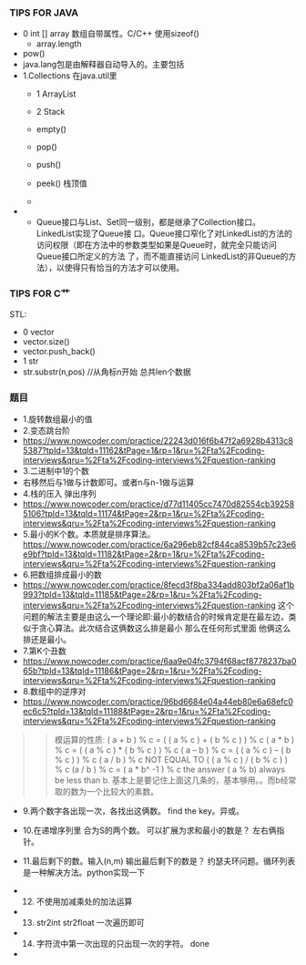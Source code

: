 ### TIPS FOR JAVA
- 0 int [] array  数组自带属性。C/C++ 使用sizeof()
  - array.length
- pow()
- java.lang包是由解释器自动导入的。主要包括
- 1.Collections 在java.util里
   - 1 ArrayList
     
   - 2 Stack
    - empty()
    - pop()
    - push()
    - peek() 栈顶值
    - 
- - Queue接口与List、Set同一级别，都是继承了Collection接口。LinkedList实现了Queue接 口。Queue接口窄化了对LinkedList的方法的访问权限（即在方法中的参数类型如果是Queue时，就完全只能访问Queue接口所定义的方法 了，而不能直接访问 LinkedList的非Queue的方法），以使得只有恰当的方法才可以使用。

### TIPS FOR C艹
STL:
- 0 vector
 - vector.size()
 - vector.push_back() 
- 1 str
 - str.substr(n,pos)  //从角标n开始 总共len个数据

### 题目
- 1.旋转数组最小的值
- 2.变态跳台阶  
 - https://www.nowcoder.com/practice/22243d016f6b47f2a6928b4313c85387?tpId=13&tqId=11162&tPage=1&rp=1&ru=%2Fta%2Fcoding-interviews&qru=%2Fta%2Fcoding-interviews%2Fquestion-ranking
- 3.二进制中1的个数
 - 右移然后与1做与计数即可。或者n与n-1做与运算
- 4.栈的压入 弹出序列
 - https://www.nowcoder.com/practice/d77d11405cc7470d82554cb392585106?tpId=13&tqId=11174&tPage=2&rp=1&ru=%2Fta%2Fcoding-interviews&qru=%2Fta%2Fcoding-interviews%2Fquestion-ranking
- 5.最小的K个数。本质就是排序算法。
https://www.nowcoder.com/practice/6a296eb82cf844ca8539b57c23e6e9bf?tpId=13&tqId=11182&tPage=2&rp=1&ru=%2Fta%2Fcoding-interviews&qru=%2Fta%2Fcoding-interviews%2Fquestion-ranking
- 6.把数组排成最小的数
- https://www.nowcoder.com/practice/8fecd3f8ba334add803bf2a06af1b993?tpId=13&tqId=11185&tPage=2&rp=1&ru=%2Fta%2Fcoding-interviews&qru=%2Fta%2Fcoding-interviews%2Fquestion-ranking
这个问题的解法主要是由这么一个理论即:最小的数结合的时候肯定是在最左边，类似于贪心算法。此次结合这俩数这么排是最小 那么在任何形式里面 他俩这么排还是最小。
- 7.第K个丑数
- https://www.nowcoder.com/practice/6aa9e04fc3794f68acf8778237ba065b?tpId=13&tqId=11186&tPage=2&rp=1&ru=%2Fta%2Fcoding-interviews&qru=%2Fta%2Fcoding-interviews%2Fquestion-ranking
- 8.数组中的逆序对
- https://www.nowcoder.com/practice/96bd6684e04a44eb80e6a68efc0ec6c5?tpId=13&tqId=11188&tPage=2&rp=1&ru=%2Fta%2Fcoding-interviews&qru=%2Fta%2Fcoding-interviews%2Fquestion-ranking
>> 模运算的性质:
( a + b ) % c = ( ( a % c ) + ( b % c ) ) % c
( a * b ) % c = ( ( a % c ) * ( b % c ) ) % c
( a – b ) % c = ( ( a % c ) – ( b % c ) ) % c
( a / b ) % c NOT EQUAL TO ( ( a % c ) / ( b % c ) ) % c
(a / b ) % c = ( a * b^ -1 ) % c
the answer ( a % b) always be less than b.
基本上是要记住上面这几条的，基本够用。。而b经常取的数为一个比较大的素数。

- 9.两个数字各出现一次，各找出这俩数。
find the key。异或。
- 10.在递增序列里 合为S的两个数。 可以扩展为求和最小的数是？
左右俩指针。

- 11.最后剩下的数。输入(n,m) 输出最后剩下的数是？
约瑟夫环问题。循环列表是一种解决方法。python实现一下

- 12. 不使用加减乘处的加法运算

- 13. str2int str2float 一次遍历即可

- 14. 字符流中第一次出现的只出现一次的字符。 done

-  





